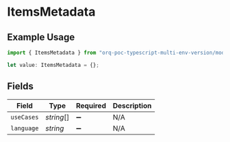 # ItemsMetadata

## Example Usage

```typescript
import { ItemsMetadata } from "orq-poc-typescript-multi-env-version/models/operations";

let value: ItemsMetadata = {};
```

## Fields

| Field              | Type               | Required           | Description        |
| ------------------ | ------------------ | ------------------ | ------------------ |
| `useCases`         | *string*[]         | :heavy_minus_sign: | N/A                |
| `language`         | *string*           | :heavy_minus_sign: | N/A                |
